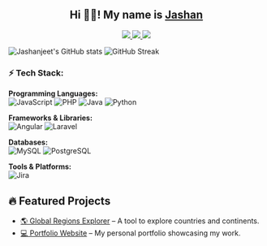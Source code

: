 <h2 align="center">Hi 👋🏻! My name is <a href="https://www.linkedin.com/in/jashanjeet-singh-kuka-9846881b3">Jashan</a></h2>


<p align="center">
  <a href="https://www.linkedin.com/in/jashanjeet-singh-kuka-9846881b3">
    <img src="https://img.shields.io/badge/LinkedIn-0A66C2?style=flat&logo=linkedin&logoColor=white">
  </a>
  <a href="https://github.com/MrMejor">
    <img src="https://img.shields.io/badge/GitHub-181717?style=flat&logo=github&logoColor=white">
  </a>
  <a href="https://twitter.com/MrMejor_">
    <img src="https://img.shields.io/badge/X-000000?style=flat&logo=twitter&logoColor=white">
  </a>
</p>

![Jashanjeet's GitHub stats](https://github-readme-stats.vercel.app/api?username=MrMejor&show_icons=true&theme=gruvbox&bg_color=000000)  ![GitHub Streak](https://github-readme-streak-stats.herokuapp.com/?user=MrMejor&theme=dark)
### ⚡ Tech Stack:

**Programming Languages:**  
![JavaScript](https://img.shields.io/badge/JavaScript-F7DF1E?style=flat&logo=javascript&logoColor=black)  ![PHP](https://img.shields.io/badge/PHP-777BB4?style=flat&logo=php&logoColor=white)  ![Java](https://img.shields.io/badge/Java-007396?style=flat&logo=java&logoColor=white)  ![Python](https://img.shields.io/badge/Python-3776AB?style=flat&logo=python&logoColor=white) 
 

**Frameworks & Libraries:**  
![Angular](https://img.shields.io/badge/Angular-DD0031?style=flat&logo=angular&logoColor=white)  ![Laravel](https://img.shields.io/badge/Laravel-%23FF2D20.svg?logo=laravel&logoColor=white) 

**Databases:**  
![MySQL](https://img.shields.io/badge/MySQL-4479A1?style=flat&logo=mysql&logoColor=white)  ![PostgreSQL](https://img.shields.io/badge/PostgreSQL-336791?style=flat&logo=postgresql&logoColor=white)  

**Tools & Platforms:**  
![Jira](https://img.shields.io/badge/Jira-0052CC?style=flat&logo=jira&logoColor=white)  


## 🔥 Featured Projects
- [🌎 Global Regions Explorer](https://github.com/MrMejor/global-regions-explorer) – A tool to explore countries and continents.
- [💻 Portfolio Website](https://github.com/MrMejor/portfolio) – My personal portfolio showcasing my work.


<!---
MrMejor/MrMejor is a ✨ special ✨ repository because its `README.md` (this file) appears on your GitHub profile.
You can click the Preview link to take a look at your changes.
--->





